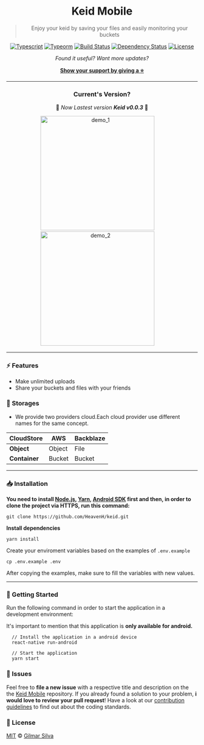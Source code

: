 <div align="center">

# Keid Mobile

> Enjoy your keid by saving your files and easily monitoring your buckets

[![Typescript](https://img.shields.io/badge/types-TypeScript-blue)](https://www.typescriptlang.org/)
[![Typeorm](https://img.shields.io/badge/typeorm-v0.2.24-orange)](https://typeorm.io/)
[![Build Status](https://semaphoreci.com/api/v1/piotrekwitek/typesafe-actions/branches/master/shields_badge.svg)](https://semaphoreci.com/piotrekwitek/typesafe-actions)
[![Dependency Status](https://img.shields.io/david/piotrwitek/typesafe-actions.svg)](https://david-dm.org/piotrwitek/typesafe-actions)
[![License](https://img.shields.io/npm/l/typesafe-actions.svg?style=flat)](https://david-dm.org/piotrwitek/typesafe-actions?type=peer)

_Found it useful? Want more updates?_

[**Show your support by giving a :star:**](https://github.com/HeavenH/keid/stargazers)

<hr/>

### **Current's Version?**

:tada: _Now Lastest version **Keid v0.0.3**_ :tada:

<img src="https://i.imgur.com/HmZaMmH.gif" alt="demo_1"  height="300" >&nbsp;&nbsp;&nbsp;&nbsp;&nbsp;&nbsp;
<img src="https://i.imgur.com/SxuPFqg.gif" alt="demo_2" height="300">&nbsp;&nbsp;&nbsp;&nbsp;&nbsp;&nbsp;

<hr/>
</div>



### :zap: Features

* Make unlimited uploads
* Share your buckets and files with your friends

### :postal_horn: Storages

* We provide two providers cloud.Each cloud provider use different names for the same concept.

| CloudStore | AWS | Backblaze |
| --- | --- | --- |
| **Object** | Object | File |
| **Container** | Bucket | Bucket |


<hr />


### :inbox_tray: Installation

**You need to install [Node.js](https://nodejs.org/en/download/), [Yarn](https://yarnpkg.com/), [Android SDK](https://medium.com/surabayadev/setting-up-react-native-android-without-android-studio-35a496e1dfa3) first and then, in order to clone the project via HTTPS, run this command:**

```git clone https://github.com/HeavenH/keid.git```

**Install dependencies**

```yarn install```

Create your enviroment variables based on the examples of ```.env.example```

```cp .env.example .env```

After copying the examples, make sure to fill the variables with new values.

<hr/>

### :statue_of_liberty: Getting Started

Run the following command in order to start the application in a development environment:

It's important to mention that this application is **only available for android.**

```
  // Install the application in a android device
  react-native run-android

  // Start the application
  yarn start
```

### :bug: Issues

Feel free to **file a new issue** with a respective title and description on the the [Keid Mobile](https://github.com/HeavenH/keid/issues) repository. If you already found a solution to your problem, **i would love to review your pull request**! Have a look at our [contribution guidelines](https://github.com/HeavenH/keid/blob/master/CONTRIBUTING.md) to find out about the coding standards.


### :closed_lock_with_key: License


[MIT](LICENSE) &copy; [Gilmar Silva](twitter.com/lonelypla7boy)
